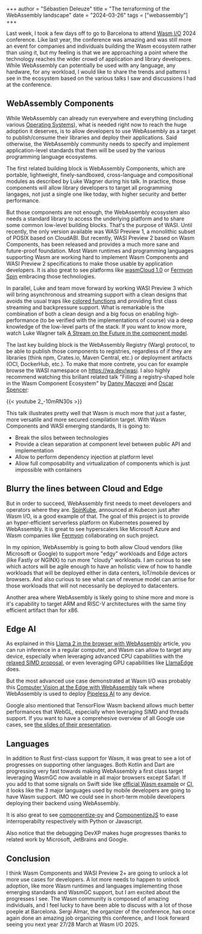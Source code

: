 +++
author = "Sébastien Deleuze"
title = "The terraforming of the WebAssembly landscape"
date = "2024-03-26"
tags = ["webassembly"]
+++

Last week, I took a few days off to go to Barcelona to attend [Wasm I/O](https://wasmio.tech/) 2024 conference. Like last year, the conference was amazing and was still more an event for companies and individuals building the Wasm ecosystem rather than using it, but my feeling is that we are approaching a point where the technology reaches the wider crowd of application and library developers. While WebAssembly can potentially be used with any language, any hardware, for any workload, I would like to share the trends and patterns I see in the ecosystem based on the various talks I saw and discussions I had at the conference.

## WebAssembly Components

While WebAssembly can already run everywhere and everything (including various [Operating Systems](https://copy.sh/v86/)), what is needed right now to reach the huge adoption it deserves, is to allow developers to use WebAssembly as a target to publish/consume their libraries and deploy their applications. Said otherwise, the WebAssembly community needs to specify and implement application-level standards that then will be used by the various programming language ecosystems.

The first related building block is WebAssembly Components, which are portable, lightweight, finely-sandboxed, cross-language and compositional modules as described by Luke Wagner during his talk. In practice, those components will allow library developers to target all programming langages, not just a single one like today, with higher security and better performance.

But those components are not enough, the WebAssembly ecosystem also needs a standard library to access the underlying platform and to share some common low-level building blocks. That's the purpose of WASI. Until recently, the only version available was WASI Preview 1, a monolithic subset of POSIX based on CloudABI. But recently, WASI Preview 2 based on Wasm Components, has been released and provides a much more sane and future-proof foundation. Most Wasm runtimes and programming languages supporting Wasm are working hard to implement Wasm Components and WASI Preview 2 specifications to make those usable by application developers. It is also great to see platforms like [wasmCloud 1.0](https://wasmcloud.com/blog/wasmcloud-1-brings-components-to-enterprise) or [Fermyon Spin](https://www.fermyon.com/spin) embracing those technologies.

In parallel, Luke and team move forward by working WASI Preview 3 which will bring asynchronous and streaming support with a clean designs that avoids the usual traps like [colored functions](https://journal.stuffwithstuff.com/2015/02/01/what-color-is-your-function/) and providing first class streaming and backpressure support. What is remarkable is the combination of both a clean design and a big focus on enabling high-performance (to be verified with the implementations of course) via a deep knowledge of the low-level parts of the stack. If you want to know more, watch Luke Wagner talk [A Stream<Consciousness> on the Future<async> in the component model](https://www.youtube.com/watch?v=y3x4-nQeXxc&feature=youtu.be). 

The last key building block is the WebAssembly Registry (Warg) protocol, to be able to publish those components to registries, regardless of if they are libraries (think npm, Crates.io, Maven Central, etc.) or deployment artifacts (OCI, DockerHub, etc.). To make that more contrete, you can for example browse the WASI namespace on https://wa.dev/wasi. I also highly recommend watching this brillant related talk "Filling a registry-shaped hole in the Wasm Component Ecosystem" by [Danny Macovei](https://2024.wasmio.tech/speakers/danny-macovei/) and [Oscar Spencer](https://2024.wasmio.tech/speakers/oscar-spencer/):

{{< youtube 2_-10mRN30s >}}

This talk illustrates pretty well that Wasm is much more that just a faster, more versatile and more secured compilation target. With Wasm Components and WASI emerging standards, It is going to:
 - Break the silos between technologies
 - Provide a clean separation at component level between public API and implementation
 - Allow to perform dependency injection at platform level
 - Allow full composability and virtualization of components which is just impossible with containers

## Blurry the lines between Cloud and Edge

But in order to succeed, WebAssembly first needs to meet developers and operators where they are. [SpinKube](https://www.spinkube.dev/), announced at Kubecon just after Wasm I/O, is a good example of that. The goal of this project is to provide an hyper-efficient serverless platform on Kubernetes powered by WebAssembly. It is great to see hyperscalers like Microsoft Azure and Wasm companies like [Fermyon](https://www.fermyon.com/) collaborating on such project.

In my opinion, WebAssembly is going to both allow Cloud vendors (like Microsoft or Google) to support more "edgy" workloads and Edge actors (like Fastly or NGINX) to run more "cloudy" workloads. I am curious to see which actors will be agile enough to have an holistic view of how to handle workloads that will be deployed either in data centers, IoT/mobile devices or browsers. And also curious to see what can of revenue model can arrise for those workloads that will not necessarily be deployed to datacenters.

Another area where WebAssembly is likely going to shine more and more is it's capability to target ARM and RISC-V architectures with the same tiny efficient artifact than for x86.

## Edge AI

As explained in this [Llama 2 in the browser with WebAssembly](https://inference.wasmlabs.dev/) article, you can run inference in a regular computer, and Wasm can allow to target any device, especially when leveraging advanced CPU capabilities with the [relaxed SIMD proposal](https://github.com/WebAssembly/relaxed-simd/blob/main/proposals/relaxed-simd/Overview.md), or even leveraging GPU capabilities like [LlamaEdge](https://llamaedge.com/) does.

But the most advanced use case demonstrated at Wasm I/O was probably this [Computer Vision at the Edge with WebAssembly](https://speakerdeck.com/angelmmiguel/computer-vision-at-the-edge-with-webassembly) talk where WebAssembly is used to deploy [Pipeless AI](https://www.pipeless.ai/) to any device.

Google also mentioned that TensorFlow Wasm backend allows much better performances that WebGL, especially when leveraging SIMD and threads support. If you want to have a comprehesive overview of all Google use cases, see [the slides of their presentation](https://docs.google.com/presentation/d/1bnYntCeekIev8hZnizixvLPUV7ljfJ2hNO6vBOcnXlE/edit?usp=sharing).

## Languages

In addition to Rust first-class support for Wasm, it was great to see a lot of progresses on supporting other languages. Both Kotlin and Dart are progressing very fast towards making WebAssembly a first class target leveraging WasmGC now available in all major browsers except Safari. If you add to that some signals on Swift side like [official Wasm example](https://github.com/apple/swift-for-wasm-examples) or [CI](https://ci.swift.org/job/oss-swift-pr-test-crosscompile-wasm-ubuntu-20_04/), it looks like the 3 major languages used by mobile developers are going to have Wasm support. IMO we could see in short-term mobile developers deploying their backend using WebAssembly.

It is also great to see [componentize-py](https://github.com/bytecodealliance/componentize-py) and [ComponentizeJS](https://github.com/bytecodealliance/ComponentizeJS) to ease interroperabilty respectively with Python or Javascript.

Also notice that the debugging DevXP makes huge progresses thanks to related work by Microsoft, JetBrains and Google.

## Conclusion

I think Wasm Components and WASI Preview 2+ are going to unlock a lot more use cases for developers. A lot more needs to happen to unlock adoption, like more Wasm runtimes and languages implementing those emerging standards and WasmGC support, but I am excited about the progresses I see. The Wasm community is composed of amazing individuals, and I feel lucky to have been able to discuss with a lot of those poeple at Barcelona. Sergi Almar, the organizer of the conference, has once again done an amazing job organizing this conference, and I look forward seeing you next year 27/28 March at Wasm I/O 2025.

